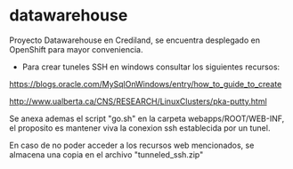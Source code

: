# datawarehouse
Proyecto Datawarehouse en Crediland, se encuentra desplegado en OpenShift para
mayor conveniencia.


* Para crear tuneles SSH en windows consultar los siguientes recursos:


https://blogs.oracle.com/MySqlOnWindows/entry/how_to_guide_to_create

http://www.ualberta.ca/CNS/RESEARCH/LinuxClusters/pka-putty.html


Se anexa ademas el script "go.sh" en la carpeta webapps/ROOT/WEB-INF, el
proposito es mantener viva la conexion ssh establecida por un tunel.

En caso de no poder acceder a los recursos web mencionados, se almacena una
copia en el archivo "tunneled_ssh.zip"
